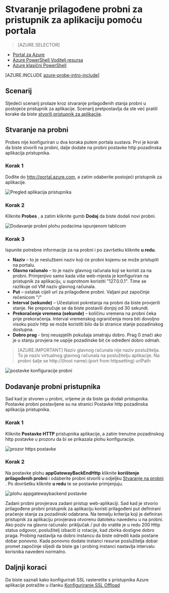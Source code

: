 <properties
   pageTitle="Stvaranje prilagođene probni za pristupnik za aplikaciju pomoću portala za | Microsoft Azure"
   description="Saznajte kako stvoriti prilagođene probni za pristupnik za aplikaciju pomoću portala"
   services="application-gateway"
   documentationCenter="na"
   authors="georgewallace"
   manager="carmonm"
   editor=""
   tags="azure-resource-manager"
/>
<tags  
   ms.service="application-gateway"
   ms.devlang="na"
   ms.topic="article"
   ms.tgt_pltfrm="na"
   ms.workload="infrastructure-services"
   ms.date="10/25/2016"
   ms.author="gwallace" />

# <a name="create-a-custom-probe-for-application-gateway-by-using-the-portal"></a>Stvaranje prilagođene probni za pristupnik za aplikaciju pomoću portala

> [AZURE.SELECTOR]
- [Portal za Azure](application-gateway-create-probe-portal.md)
- [Azure PowerShell Voditelj resursa](application-gateway-create-probe-ps.md)
- [Azure klasični PowerShell](application-gateway-create-probe-classic-ps.md)

[AZURE.INCLUDE [azure-probe-intro-include](../../includes/application-gateway-create-probe-intro-include.md)]

## <a name="scenario"></a>Scenarij

Sljedeći scenarij prolaze kroz stvaranje prilagođenih stanja probni u postojeće pristupnik za aplikacije.
Scenarij pretpostavlja da ste već pratili korake da biste [stvorili pristupnik za aplikacije](application-gateway-create-gateway-portal.md).

## <a name="createprobe"></a>Stvaranje na probni

Probes nije konfiguriran u dva koraka putem portala sustava. Prvi je korak da biste stvorili na probni, dalje dodate na probni postavke http pozadinska aplikacija pristupnika.

### <a name="step-1"></a>Korak 1

Dođite do http://portal.azure.com, a zatim odaberite postojeći pristupnik za aplikacije.

![Pregled aplikacija pristupnika][1]

### <a name="step-2"></a>Korak 2

Kliknite **Probes** , a zatim kliknite gumb **Dodaj** da biste dodali novi probni.

![Dodavanje probni plohu podacima ispunjenom tablicom][2]

### <a name="step-3"></a>Korak 3

Ispunite potrebne informacije za na probni i po završetku kliknite **u redu**.

- **Naziv** – to je neslužbeni naziv koji će probni kojemu se može pristupiti na portalu.
- **Glavno računalo** – to je naziv glavnog računala koji se koristi za na probni. Primjenjivo samo kada više web-mjesta je konfiguriran na pristupnik za aplikaciju, u suprotnom koristiti "127.0.0.1". Time se razlikuje od VM naziv glavnog računala.
- **Put** – ostatak cijeli url za prilagođene probni. Valjani put započinje rečenicom "/"
- **Interval (sekunde)** – Učestalost pokretanja na probni da biste provjerili stanje. Ne preporučuje se da biste postavili donjoj od 30 sekundi.
- **Prekoračenje vremena (sekunde)** – količinu vremena na probni čeka prije prekoračenja. Interval vremenskog ograničenja mora biti dovoljno visoku poziv http se može koristiti bilo da bi stranice stanje pozadinskog dostupna.
- **Dobro prag** - broj neuspjelih pokušaja smatraju dobro. Prag 0 znači ako je u stanju provjera ne uspije pozadinske bit će određeni dobro odmah.

> [AZURE.IMPORTANT] Naziv glavnog računala nije naziv poslužitelja. To je naziv virtualnog glavnog računala na poslužitelju aplikacije. Na probni šalje se http://(host name):(port from httpsetting) urlPath

![postavke konfiguracije probni][3]

## <a name="add-probe-to-the-gateway"></a>Dodavanje probni pristupnika

Sad kad je stvoren u probni, vrijeme je da biste ga dodali pristupnika. Postavke probni postavljene su na stranici Postavke http pozadinska aplikacija pristupnika.

### <a name="step-1"></a>Korak 1

Kliknite **Postavke HTTP** pristupnika aplikacije, a zatim trenutne pozadinskog http postavke u prozoru da bi se prikazala plohu konfiguracije.

![prozor https postavke][4]

### <a name="step-2"></a>Korak 2

Na postavke plohu **appGatewayBackEndHttp** kliknite **korištenje prilagođenih probni** i odaberite probni stvorili u odjeljku [Stvaranje na probni](#createprobe) .
Po dovršetku kliknite **u redu** te se postavke primjenjuju.

![plohu appgatewaybackend postavke][5]

Zadani probni provjerava zadani pristup web-aplikaciji. Sad kad je stvorio prilagođene probni pristupnik za aplikaciju koristi prilagođeni put definirani praćenje stanja za pozadinski odabrana. Na temelju kriterija koji je definiran pristupnik za aplikaciju provjerava otvorenu datoteku navedenu u na probni. Ako poziv na glavno računalo: priključak / put do vratite je u redu 200 Http status odgovor, poslužitelj izbaciti iz rotacije, kad zbirka dostigne dobro praga. Probing nastavlja na dobro instancu da biste odredili kada postane dobar ponovno. Kada ponovno dodate instanci resurse poslužitelja dobar promet započinje slijedi da biste ga i probing instanci nastavlja intervalu korisnika navedeni normalno.


## <a name="next-steps"></a>Daljnji koraci

Da biste saznali kako konfigurirati SSL rasteretite s pristupnika Azure aplikacije potražite u članku [Konfiguriranje SSL Offload](application-gateway-ssl-portal.md)

[1]: ./media/application-gateway-create-probe-portal/figure1.png
[2]: ./media/application-gateway-create-probe-portal/figure2.png
[3]: ./media/application-gateway-create-probe-portal/figure3.png
[4]: ./media/application-gateway-create-probe-portal/figure4.png
[5]: ./media/application-gateway-create-probe-portal/figure5.png